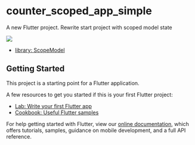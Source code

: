 # counter_scoped_app_simple

A new Flutter project. Rewrite start project with scoped model state

![](https://media.giphy.com/media/PoGg3CBBi7fHrU536v/giphy.gif)

- [library: ScopeModel ](https://pub.dartlang.org/packages/scoped_model)

## Getting Started

This project is a starting point for a Flutter application.

A few resources to get you started if this is your first Flutter project:

- [Lab: Write your first Flutter app](https://flutter.io/docs/get-started/codelab)
- [Cookbook: Useful Flutter samples](https://flutter.io/docs/cookbook)

For help getting started with Flutter, view our 
[online documentation](https://flutter.io/docs), which offers tutorials, 
samples, guidance on mobile development, and a full API reference.
